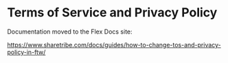 # Terms of Service and Privacy Policy

Documentation moved to the Flex Docs site:

https://www.sharetribe.com/docs/guides/how-to-change-tos-and-privacy-policy-in-ftw/
